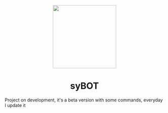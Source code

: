 <div align="center">
<code><img height="200" src="../img/syBOT.py" float="left"></code>
<h1>syBOT</h1>
</div>

Project on development, it's a beta version with some commands, everyday I update it